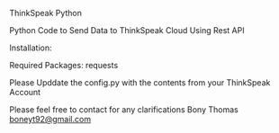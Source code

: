 ThinkSpeak Python 

Python Code to Send Data to ThinkSpeak Cloud Using Rest API

Installation:

Required Packages:
	requests
	
Please Upddate the config.py with the contents from your ThinkSpeak Account



Please feel free to contact for any clarifications
Bony Thomas
boneyt92@gmail.com